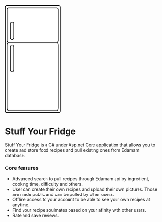 ![](https://github.com/Larru650/SyF/blob/master/src/SyF/wwwroot/img/refrigerator-clipart-refrigerator-outline-png-0CuJd0-clipart.png)


# Stuff Your Fridge

Stuff Your Fridge is a C# under Asp.net Core application that allows you to create and store food recipes and pull existing ones from Edamam database.

### Core features

- Advanced search to pull recipes through Edamam api by ingredient, cooking time, difficulty and others.
- User can create their own recipes and upload their own pictures. Those are made public and can be pulled by other users.
- Offline access to your account to be able to see your own recipes at anytime.
- Find your recipe soulmates based on your afinity with other users.
- Rate and save reviews.

